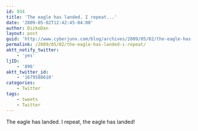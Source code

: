 ```yaml
---
id: 934
title: 'The eagle has landed. I repeat...'
date: '2009-05-02T12:42:45-04:00'
author: DizkoDan
layout: post
guid: 'http://www.cyberjunx.com/blog/archives/2009/05/02/the-eagle-has-landed-i-repeat/'
permalink: /2009/05/02/the-eagle-has-landed-i-repeat/
aktt_notify_twitter:
    - 'yes'
ljID:
    - '896'
aktt_twitter_id:
    - '1679588610'
categories:
    - Twitter
tags:
    - tweets
    - Twitter
---
```


The eagle has landed. I repeat, the eagle has landed!